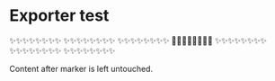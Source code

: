 # Exporter test

<!-- == imptr: exporter_example / begin from: ./_snippet-with-exporter.md#[test_exporter] == -->

✨✨✨✨✨✨✨✨
✨✨✨✨✨✨✨✨
✨✨✨✨✨✨✨✨
🚀🚀🚀🚀🚀🚀🚀🚀
✨✨✨✨✨✨✨✨
✨✨✨✨✨✨✨✨
✨✨✨✨✨✨✨✨

<!-- == imptr: exporter_example / end == -->

Content after marker is left untouched.
